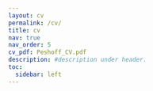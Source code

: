 ```yaml
---
layout: cv
permalink: /cv/
title: cv
nav: true
nav_order: 5
cv_pdf: Peshoff_CV.pdf
description: #description under header.
toc:
  sidebar: left
---
```


